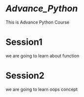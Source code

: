 # _Advance_Python_
This is Advance Python Course

 # Session1
 we are going to learn about function

 # Session2
 we are going to learn oops concept
